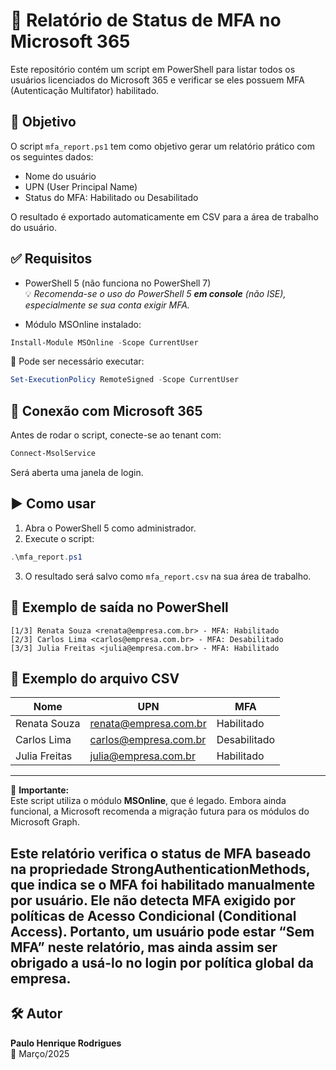 # 🔐 Relatório de Status de MFA no Microsoft 365

Este repositório contém um script em PowerShell para listar todos os usuários licenciados do Microsoft 365 e verificar se eles possuem MFA (Autenticação Multifator) habilitado.

## 📄 Objetivo

O script `mfa_report.ps1` tem como objetivo gerar um relatório prático com os seguintes dados:

- Nome do usuário
- UPN (User Principal Name)
- Status do MFA: Habilitado ou Desabilitado

O resultado é exportado automaticamente em CSV para a área de trabalho do usuário.

## ✅ Requisitos

- PowerShell 5 (não funciona no PowerShell 7)  
  💡 *Recomenda-se o uso do PowerShell 5 **em console** (não ISE), especialmente se sua conta exigir MFA.*

- Módulo MSOnline instalado:

```powershell
Install-Module MSOnline -Scope CurrentUser
```

📌 Pode ser necessário executar:

```powershell
Set-ExecutionPolicy RemoteSigned -Scope CurrentUser
```

## 🔌 Conexão com Microsoft 365

Antes de rodar o script, conecte-se ao tenant com:

```powershell
Connect-MsolService
```

Será aberta uma janela de login.

## ▶️ Como usar

1. Abra o PowerShell 5 como administrador.
2. Execute o script:

```powershell
.\mfa_report.ps1
```

3. O resultado será salvo como `mfa_report.csv` na sua área de trabalho.

## 🧪 Exemplo de saída no PowerShell

```
[1/3] Renata Souza <renata@empresa.com.br> - MFA: Habilitado
[2/3] Carlos Lima <carlos@empresa.com.br> - MFA: Desabilitado
[3/3] Julia Freitas <julia@empresa.com.br> - MFA: Habilitado
```

## 📁 Exemplo do arquivo CSV

| Nome         | UPN                    | MFA         |
|--------------|------------------------|-------------|
| Renata Souza | renata@empresa.com.br  | Habilitado  |
| Carlos Lima  | carlos@empresa.com.br  | Desabilitado|
| Julia Freitas| julia@empresa.com.br   | Habilitado  |

---

🚨 **Importante:**  
Este script utiliza o módulo **MSOnline**, que é legado. Embora ainda funcional, a Microsoft recomenda a migração futura para os módulos do Microsoft Graph.

Este relatório verifica o status de MFA baseado na propriedade StrongAuthenticationMethods, que indica se o MFA foi habilitado manualmente por usuário.
Ele não detecta MFA exigido por políticas de Acesso Condicional (Conditional Access).
Portanto, um usuário pode estar “Sem MFA” neste relatório, mas ainda assim ser obrigado a usá-lo no login por política global da empresa.
---

## 🛠️ Autor

**Paulo Henrique Rodrigues**  
📅 Março/2025

